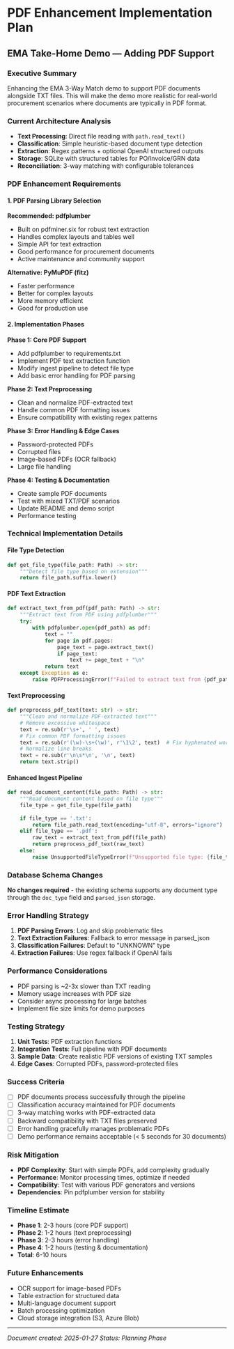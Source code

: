 # PDF Enhancement Implementation Plan
## EMA Take-Home Demo — Adding PDF Support

### Executive Summary
Enhancing the EMA 3-Way Match demo to support PDF documents alongside TXT files. This will make the demo more realistic for real-world procurement scenarios where documents are typically in PDF format.

### Current Architecture Analysis
- **Text Processing**: Direct file reading with `path.read_text()`
- **Classification**: Simple heuristic-based document type detection
- **Extraction**: Regex patterns + optional OpenAI structured outputs
- **Storage**: SQLite with structured tables for PO/Invoice/GRN data
- **Reconciliation**: 3-way matching with configurable tolerances

### PDF Enhancement Requirements

#### 1. PDF Parsing Library Selection
**Recommended: pdfplumber**
- Built on pdfminer.six for robust text extraction
- Handles complex layouts and tables well
- Simple API for text extraction
- Good performance for procurement documents
- Active maintenance and community support

**Alternative: PyMuPDF (fitz)**
- Faster performance
- Better for complex layouts
- More memory efficient
- Good for production use

#### 2. Implementation Phases

**Phase 1: Core PDF Support**
- Add pdfplumber to requirements.txt
- Implement PDF text extraction function
- Modify ingest pipeline to detect file type
- Add basic error handling for PDF parsing

**Phase 2: Text Preprocessing**
- Clean and normalize PDF-extracted text
- Handle common PDF formatting issues
- Ensure compatibility with existing regex patterns

**Phase 3: Error Handling & Edge Cases**
- Password-protected PDFs
- Corrupted files
- Image-based PDFs (OCR fallback)
- Large file handling

**Phase 4: Testing & Documentation**
- Create sample PDF documents
- Test with mixed TXT/PDF scenarios
- Update README and demo script
- Performance testing

### Technical Implementation Details

#### File Type Detection
```python
def get_file_type(file_path: Path) -> str:
    """Detect file type based on extension"""
    return file_path.suffix.lower()
```

#### PDF Text Extraction
```python
def extract_text_from_pdf(pdf_path: Path) -> str:
    """Extract text from PDF using pdfplumber"""
    try:
        with pdfplumber.open(pdf_path) as pdf:
            text = ""
            for page in pdf.pages:
                page_text = page.extract_text()
                if page_text:
                    text += page_text + "\n"
            return text
    except Exception as e:
        raise PDFProcessingError(f"Failed to extract text from {pdf_path}: {e}")
```

#### Text Preprocessing
```python
def preprocess_pdf_text(text: str) -> str:
    """Clean and normalize PDF-extracted text"""
    # Remove excessive whitespace
    text = re.sub(r'\s+', ' ', text)
    # Fix common PDF formatting issues
    text = re.sub(r'(\w)-\s+(\w)', r'\1\2', text)  # Fix hyphenated words
    # Normalize line breaks
    text = re.sub(r'\n\s*\n', '\n', text)
    return text.strip()
```

#### Enhanced Ingest Pipeline
```python
def read_document_content(file_path: Path) -> str:
    """Read document content based on file type"""
    file_type = get_file_type(file_path)
    
    if file_type == '.txt':
        return file_path.read_text(encoding="utf-8", errors="ignore")
    elif file_type == '.pdf':
        raw_text = extract_text_from_pdf(file_path)
        return preprocess_pdf_text(raw_text)
    else:
        raise UnsupportedFileTypeError(f"Unsupported file type: {file_type}")
```

### Database Schema Changes
**No changes required** - the existing schema supports any document type through the `doc_type` field and `parsed_json` storage.

### Error Handling Strategy
1. **PDF Parsing Errors**: Log and skip problematic files
2. **Text Extraction Failures**: Fallback to error message in parsed_json
3. **Classification Failures**: Default to "UNKNOWN" type
4. **Extraction Failures**: Use regex fallback if OpenAI fails

### Performance Considerations
- PDF parsing is ~2-3x slower than TXT reading
- Memory usage increases with PDF size
- Consider async processing for large batches
- Implement file size limits for demo purposes

### Testing Strategy
1. **Unit Tests**: PDF extraction functions
2. **Integration Tests**: Full pipeline with PDF documents
3. **Sample Data**: Create realistic PDF versions of existing TXT samples
4. **Edge Cases**: Corrupted PDFs, password-protected files

### Success Criteria
- [ ] PDF documents process successfully through the pipeline
- [ ] Classification accuracy maintained for PDF documents
- [ ] 3-way matching works with PDF-extracted data
- [ ] Backward compatibility with TXT files preserved
- [ ] Error handling gracefully manages problematic PDFs
- [ ] Demo performance remains acceptable (< 5 seconds for 30 documents)

### Risk Mitigation
- **PDF Complexity**: Start with simple PDFs, add complexity gradually
- **Performance**: Monitor processing times, optimize if needed
- **Compatibility**: Test with various PDF generators and versions
- **Dependencies**: Pin pdfplumber version for stability

### Timeline Estimate
- **Phase 1**: 2-3 hours (core PDF support)
- **Phase 2**: 1-2 hours (text preprocessing)
- **Phase 3**: 2-3 hours (error handling)
- **Phase 4**: 1-2 hours (testing & documentation)
- **Total**: 6-10 hours

### Future Enhancements
- OCR support for image-based PDFs
- Table extraction for structured data
- Multi-language document support
- Batch processing optimization
- Cloud storage integration (S3, Azure Blob)

---
*Document created: 2025-01-27*
*Status: Planning Phase*

